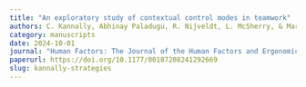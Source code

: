 ```yaml
---
title: "An exploratory study of contextual control modes in teamwork"
authors: C. Kannally, Abhinay Paladugu, R. Nijveldt, L. McSherry, & Martijn IJtsma
category: manuscripts
date: 2024-10-01
journal: "Human Factors: The Journal of the Human Factors and Ergonomics Society"
paperurl: https://doi.org/10.1177/00187208241292669
slug: kannally-strategies
---
```



